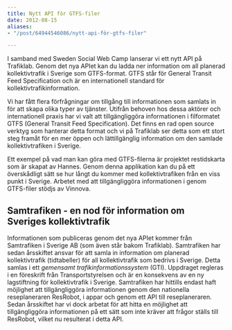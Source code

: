 ```yaml
---
title: Nytt API för GTFS-filer
date: 2012-08-15
aliases:
- "/post/64944546086/nytt-api-för-gtfs-filer"

---
```

I samband med Sweden Social Web Camp lanserar vi ett nytt API på Trafiklab. Genom det nya APIet kan du ladda ner information om all planerad kollektivtrafik i Sverige som GTFS-format. GTFS står för General Transit Feed Specification och är en internationell standard för kollektivtrafikinformation.


Vi har fått flera förfrågningar om tillgång till informationen som samlats in för att skapa olika typer av tjänster. Utifrån behoven hos dessa aktörer och internationell praxis har vi valt att tillgängliggöra informationen i filformatet GTFS (General Transit Feed Specification). Det finns en rad open source verktyg som hanterar detta format och vi på Trafiklab ser detta som ett stort steg framåt för en mer öppen och lättillgänglig information om den samlade kollektivtrafiken i Sverige.

 Ett exempel på vad man kan göra med GTFS-filerna är projektet restidskarta som är skapat av Hannes. Genom denna applikation kan du på ett överskådligt sätt se hur långt du kommer med kollektivtrafiken från en viss punkt i Sverige. Arbetet med att tillgängliggöra informationen i genom GTFS-filer stödjs av Vinnova.

## Samtrafiken - en nod för information om Sveriges kollektivtrafik

Informationen som publiceras genom det nya APIet kommer från Samtrafiken i Sverige AB (som även står bakom Trafiklab). Samtrafiken har sedan årsskiftet ansvar för att samla in information om planerad kollektivtrafik (tidtabeller) för all kollektivtrafik som bedrivs i Sverige. Detta samlas i ett _gemensamt trafikinformationssystem_ (GTI). Uppdraget regleras i en föreskrift från Transportstyrelsen och är en konsekvens av en ny lagstiftning för kollektivtrafik i Sverige. Samtrafiken har hittills endast haft möjlighet att tillgängliggöra informationen genom den nationella reseplaneraren ResRobot, i appar och genom ett  API till reseplaneraren. Sedan årsskiftet har vi dock arbetat för att hitta en möjlighet att tillgängliggöra informationen på ett sätt som inte kräver att frågor ställs till ResRobot, vilket nu resulterat i detta API. 